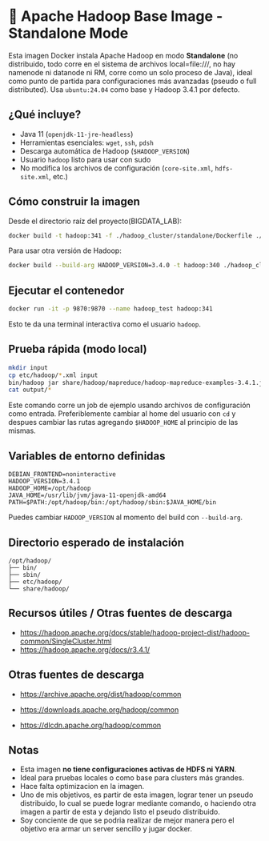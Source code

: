 # 🐘 Apache Hadoop Base Image - Standalone Mode

Esta imagen Docker instala Apache Hadoop en modo **Standalone** (no distribuido, todo corre en el sistema de archivos local=file:///, no hay namenode ni datanode ni RM, corre como un solo proceso de Java), ideal como punto de partida para configuraciones más avanzadas (pseudo o full distributed). Usa `ubuntu:24.04` como base y Hadoop 3.4.1 por defecto.

## ¿Qué incluye?

- Java 11 (`openjdk-11-jre-headless`)
- Herramientas esenciales: `wget`, `ssh`, `pdsh`
- Descarga automática de Hadoop (`$HADOOP_VERSION`)
- Usuario `hadoop` listo para usar con sudo
- No modifica los archivos de configuración (`core-site.xml`, `hdfs-site.xml`, etc.)

## Cómo construir la imagen

Desde el directorio raíz del proyecto(BIGDATA_LAB):

```bash
docker build -t hadoop:341 -f ./hadoop_cluster/standalone/Dockerfile ./hadoop_cluster/standalone
```

Para usar otra versión de Hadoop:

```bash
docker build --build-arg HADOOP_VERSION=3.4.0 -t hadoop:340 ./hadoop_cluster/standalone
```

## Ejecutar el contenedor

```bash
docker run -it -p 9870:9870 --name hadoop_test hadoop:341
```

Esto te da una terminal interactiva como el usuario `hadoop`.

## Prueba rápida (modo local)

```bash
mkdir input
cp etc/hadoop/*.xml input
bin/hadoop jar share/hadoop/mapreduce/hadoop-mapreduce-examples-3.4.1.jar grep input output 'dfs[a-z.]+'
cat output/*
```

Este comando corre un job de ejemplo usando archivos de configuración como entrada. Preferiblemente cambiar al home del usuario con `cd` y despues cambiar las rutas agregando `$HADOOP_HOME` al principio de las mismas.

## Variables de entorno definidas

```
DEBIAN_FRONTEND=noninteractive
HADOOP_VERSION=3.4.1
HADOOP_HOME=/opt/hadoop
JAVA_HOME=/usr/lib/jvm/java-11-openjdk-amd64
PATH=$PATH:/opt/hadoop/bin:/opt/hadoop/sbin:$JAVA_HOME/bin
```

Puedes cambiar `HADOOP_VERSION` al momento del build con `--build-arg`.

## Directorio esperado de instalación

```
/opt/hadoop/
├── bin/
├── sbin/
├── etc/hadoop/
└── share/hadoop/
```

## Recursos útiles / Otras fuentes de descarga

- https://hadoop.apache.org/docs/stable/hadoop-project-dist/hadoop-common/SingleCluster.html
- https://hadoop.apache.org/docs/r3.4.1/

## Otras fuentes de descarga

- https://archive.apache.org/dist/hadoop/common

- https://downloads.apache.org/hadoop/common

- https://dlcdn.apache.org/hadoop/common

## Notas

- Esta imagen **no tiene configuraciones activas de HDFS ni YARN**.
- Ideal para pruebas locales o como base para clusters más grandes.
- Hace falta optimizacion en la imagen.
- Uno de mis objetivos, es partir de esta imagen, lograr tener un pseudo distribuido, lo cual se puede lograr mediante comando, o haciendo otra imagen a partir de esta y dejando listo el pseudo distribuido.
- Soy conciente de que se podria realizar de mejor manera pero el objetivo era armar un server sencillo y jugar docker.
